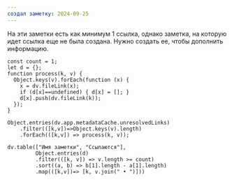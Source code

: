 ```yaml
---
создал заметку: 2024-09-25
---
```

На эти заметки есть как минимум 1 ссылка, однако заметка, на которую идет ссылка еще не была создана. Нужно создать ее, чтобы дополнить информацию.

```dataviewjs
const count = 1;
let d = {};
function process(k, v) {
  Object.keys(v).forEach(function (x) {
    x = dv.fileLink(x);
    if (d[x]==undefined) { d[x] = []; }
    d[x].push(dv.fileLink(k));
  });
}

Object.entries(dv.app.metadataCache.unresolvedLinks)
    .filter(([k,v])=>Object.keys(v).length)
    .forEach(([k,v]) => process(k, v));
    
dv.table(["Имя заметки", "Ссылаются"],
         Object.entries(d)
         .filter(([k, v]) => v.length >= count)
         .sort((a, b) => b[1].length - a[1].length)
         .map(([k,v])=> [k, v.join(" • ")]))
```

